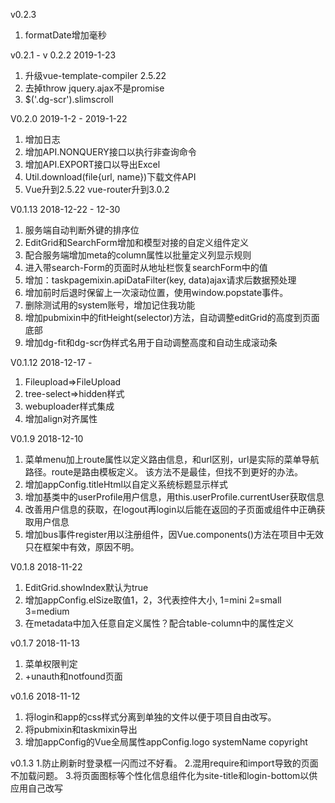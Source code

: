 v0.2.3
1. formatDate增加毫秒

v0.2.1 - v 0.2.2 2019-1-23
1. 升级vue-template-compiler 2.5.22
2. 去掉throw jquery.ajax不是promise
3. $('.dg-scr').slimscroll

V0.2.0 2019-1-2 - 2019-1-22
1. 增加日志
2. 增加API.NONQUERY接口以执行非查询命令
3. 增加API.EXPORT接口以导出Excel
4. Util.download(file{url, name})下载文件API
5. Vue升到2.5.22 vue-router升到3.0.2

V0.1.13 2018-12-22 - 12-30
1. 服务端自动判断外键的排序位
2. EditGrid和SearchForm增加和模型对接的自定义组件定义
3. 配合服务端增加meta的column属性以批量定义列显示规则
4. 进入带search-Form的页面时从地址栏恢复searchForm中的值
5. 增加：taskpagemixin.apiDataFilter(key, data)ajax请求后数据预处理
6. 增加前时后退时保留上一次滚动位置，使用window.popstate事件。
7. 删除测试用的system账号，增加记住我功能
8. 增加pubmixin中的fitHeight(selector)方法，自动调整editGrid的高度到页面底部
9. 增加dg-fit和dg-scr伪样式名用于自动调整高度和自动生成滚动条

V0.1.12 2018-12-17 - 
1. Fileupload=>FileUpload
2. tree-select=>hidden样式
3. webuploader样式集成
4. 增加align对齐属性

V0.1.9 2018-12-10
1. 菜单menu加上route属性以定义路由信息，和url区别，url是实际的菜单导航路径。route是路由模板定义。
   该方法不是最佳，但找不到更好的办法。
2. 增加appConfig.titleHtml以自定义系统标题显示样式
3. 增加基类中的userProfile用户信息，用this.userProfile.currentUser获取信息
4. 改善用户信息的获取，在logout再login以后能在返回的子页面或组件中正确获取用户信息
5. 增加bus事件register用以注册组件，因Vue.components()方法在项目中无效只在框架中有效，原因不明。

V0.1.8 2018-11-22
1. EditGrid.showIndex默认为true
2. 增加appConfig.elSize取值1，2，3代表控件大小, 1=mini 2=small 3=medium
3. 在metadata中加入任意自定义属性？配合table-column中的属性定义


v0.1.7  2018-11-13
1. 菜单权限判定
2. +unauth和notfound页面

v0.1.6  2018-11-12
1. 将login和app的css样式分离到单独的文件以便于项目自由改写。
2. 将pubmixin和taskmixin导出
3. 增加appConfig的Vue全局属性appConfig.logo systemName copyright

v0.1.3
1.防止刷新时登录框一闪而过不好看。
2.混用require和import导致的页面不加载问题。
3.将页面图标等个性化信息组件化为site-title和login-bottom以供应用自己改写